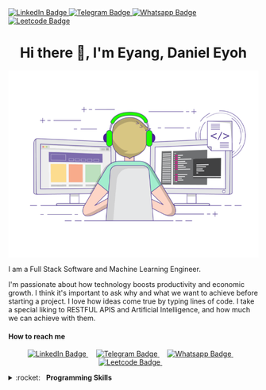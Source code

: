 <div id="badges">
  <a href="https://www.linkedin.com/in/eyang-daniel-b6918a1a2">
    <img src="https://img.shields.io/badge/LinkedIn-blue?style=for-the-badge&logo=linkedin&logoColor=white" alt="LinkedIn Badge"/>
  </a>
   <a href="https://t.me/+2347064618847">
    <img src="https://img.shields.io/badge/Telegram-red?style=for-the-badge&logo=telegram&logoColor=white" alt="Telegram Badge"/>
  </a>
   <a href="https://wa.me/+2348125402403">
    <img src="https://img.shields.io/badge/Whatsapp-orange?style=for-the-badge&logo=whatsapp&logoColor=white" alt="Whatsapp Badge"/>
  </a>
   <a href="https://leetcode.com/Tediyang">
    <img src="https://img.shields.io/badge/Leetcode-orange?style=for-the-badge&logo=leetcode&logoColor=white" alt="Leetcode Badge"/>
  </a>
</div>

####
  <h1 align='center'> Hi there 👋, I'm <strong> Eyang, Daniel Eyoh </strong> </strong> </h1>
<img align="center" alt="GIF" src="https://raw.githubusercontent.com/devSouvik/devSouvik/master/gif3.gif" width="800"/>
<p> I am a Full Stack Software and Machine Learning Engineer. </p>
<p>
  I'm passionate about how technology boosts productivity and economic growth. 
  I think it's important to ask why and what we want to achieve before starting a project.
  I love how ideas come true by typing lines of code. I take a special liking to RESTFUL APIS and Artificial Intelligence, and how much 
  we can achieve with them.
</p>

<h4>How to reach me</h4>
<p align='center'>
  <a href="https://www.linkedin.com/in/eyang-daniel-b6918a1a2">
    <img src="https://img.shields.io/badge/LinkedIn-blue?style=for-the-badge&logo=linkedin&logoColor=white" alt="LinkedIn Badge"/>
  </a>&nbsp;&nbsp;&nbsp;
   <a href="https://t.me/+2347064618847">
    <img src="https://img.shields.io/badge/Telegram-red?style=for-the-badge&logo=telegram&logoColor=white" alt="Telegram Badge"/>
  </a>&nbsp;&nbsp;&nbsp;
   <a href="https://wa.me/+2348125402403">
    <img src="https://img.shields.io/badge/Whatsapp-orange?style=for-the-badge&logo=whatsapp&logoColor=white" alt="Whatsapp Badge"/>
  </a>&nbsp;&nbsp;&nbsp;
   <a href="https://leetcode.com/Tediyang">
    <img src="https://img.shields.io/badge/Leetcode-orange?style=for-the-badge&logo=leetcode&logoColor=white" alt="Leetcode Badge"/>
  </a>&nbsp;&nbsp;&nbsp;
</p>

<details>
<summary>:rocket:&nbsp;&nbsp;&nbsp;<b>Programming Skills</b></summary>

<h5>Skills</h5>
<p>
  <img alt="VueJS" src="https://img.shields.io/badge/javascript%20-%23323330.svg?&style=for-the-badge&logo=javascript&logoColor=%23F7DF1E"/>
  <img alt="Python" src="https://img.shields.io/badge/python%20-%2314354C.svg?&style=for-the-badge&logo=python&logoColor=white"/>
  <img alt="C" src="https://img.shields.io/badge/c%20-%2300599C.svg?&style=for-the-badge&logo=c&logoColor=white"/>
  <img alt="ScikitLearn" src="https://img.shields.io/badge/scikitlearn%20-%2300599C.svg?&style=for-the-badge&logo=scikitlearn&logoColor=white"/>
  <img alt="TensorFlow" src="https://img.shields.io/badge/tensorflow%20-%2300599C.svg?&style=for-the-badge&logo=tensorflow&logoColor=white"/>
</p>
<h5>Frameworks</h5>
  <p>
    <img alt="VueJs" src="https://img.shields.io/badge/vuejs%20-%2300599C.svg?&style=for-the-badge&logo=vuejs&logoColor=white"/>
    <img alt="Flask" src="https://img.shields.io/badge/flask%20-%745DF67D.svg?&style=for-the-badge&logo=flask&logoColor=white"/>
    <img alt="WordPress" src="https://img.shields.io/badge/wordpress%20-%745DF67D.svg?&style=for-the-badge&logo=wordpress&logoColor=white"/>
  </p>
<h5> Databases</h5>
  <img alt="MySQL" src="https://img.shields.io/badge/mysql-%2300f.svg?&style=for-the-badge&logo=mysql&logoColor=white"/>
  <img alt="Postgresql" src="https://img.shields.io/badge/postgresql-%745DF67D.svg?&style=for-the-badge&logo=postgresql&logoColor=white"/>
</p>
<h5> Hosting</h5>
<p>
  <img alt="Netlify" src="https://img.shields.io/badge/netlify%20-%23039BE5.svg?&style=for-the-badge&logo=netlify"/>
  <img alt="Vercel" src="https://img.shields.io/badge/vercel%20-%23323330.svg?&style=for-the-badge&logo=vercel"/>
  <img alt="Heroku" src="https://img.shields.io/badge/heroku%20-%23430098.svg?&style=for-the-badge&logo=heroku&logoColor=white"/>
</p>
<h5>Version Control</h5>
<p>
  <img alt="Git" src="https://img.shields.io/badge/git%20-%23F05033.svg?&style=for-the-badge&logo=git&logoColor=white"/>
  <img alt="GitHub" src="https://img.shields.io/badge/github%20-%23121011.svg?&style=for-the-badge&logo=github&logoColor=white"/>
</p>
<details>  
  <summary>:wrench:&nbsp;&nbsp;&nbsp;<b>Github Stats</b></summary>
  <br/>
  <p align='center'>
    <a href="#"><img src="https://github-readme-stats.vercel.app/api?username=Tediyang&show_icons=true&count_private=true&theme=dark" width="355"></a>
    <a href="#"><img src="https://github-readme-stats.vercel.app/api/top-langs/?username=Tediyang&layout=compact&theme=dark&hide=jupyter%20notebook" width="350"></a>
   </p>  
</details>

<div id="header" align="center">
  <img src="https://media.giphy.com/media/L1R1tvI9svkIWwpVYr/giphy.gif" width="200"/>
</div>

<div id="badges">
  <a href="https://www.linkedin.com/in/eyang-daniel-b6918a1a2">
    <img src="https://img.shields.io/badge/LinkedIn-blue?style=for-the-badge&logo=linkedin&logoColor=white" alt="LinkedIn Badge"/>
  </a>
</div>

<h1>
  <img src="https://media.giphy.com/media/hvRJCLFzcasrR4ia7z/giphy.gif" width="30px"/>
</h1>

<div align="center">
  <img src="https://media.giphy.com/media/hpXdHPfFI5wTABdDx9/giphy.gif" width="500" height="200"/>
</div>

### :man_technologist: About Me :
I am a Full Stack Software and Machine Learning Engineer <img src="https://media.giphy.com/media/WUlplcMpOCEmTGBtBW/giphy.gif" width="30"> from Nigeria.


- :zap: I love PYTHON, TRUST ME :).

### :hammer_and_wrench: Languages and Tools :
<div>
  <img src="https://github.com/devicons/devicon/blob/master/icons/python/python-original-wordmark.svg" title="Python"  alt="Python" width="40" height="40"/>&nbsp;
  <img src="https://github.com/devicons/devicon/blob/master/icons/javascript/javascript-original.svg" title="JavaScript" alt="JavaScript" width="40" height="40"/>&nbsp;
  <img src="https://github.com/devicons/devicon/blob/master/icons/git/git-original.svg" title="Git" alt="Git" width="40" height="40"/>&nbsp;
</div>


<!--
**tediyang/tediyang** is a ✨ _special_ ✨ repository because its `README.md` (this file) appears on your GitHub profile.

Here are some ideas to get you started:

- 🔭 I’m currently working on ...
- 🌱 I’m currently learning ...
- 👯 I’m looking to collaborate on ...
- 🤔 I’m looking for help with ...
- 💬 Ask me about ...
- 📫 How to reach me: ...
- 😄 Pronouns: ...
- ⚡ Fun fact: ...
-->
